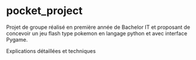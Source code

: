 # pocket_project
Projet de groupe réalisé en première année de Bachelor IT et proposant de concevoir un jeu flash type pokemon en langage python et avec interface Pygame.

Explications détaillées et techniques